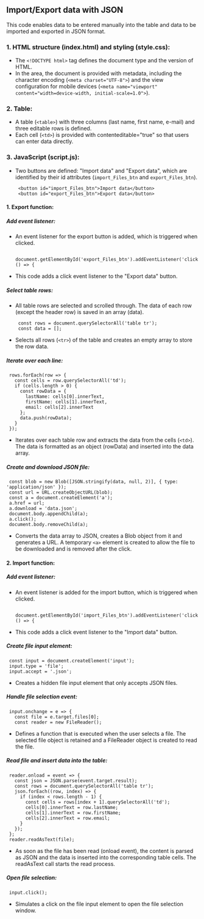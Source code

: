 ## Import/Export data with JSON
This code enables data to be entered manually into the table and data to be imported and exported in JSON format.

### 1. HTML structure (index.html) and styling (style.css):
 - The `<!DOCTYPE html>` tag defines the document type and the version of HTML.
 - In the <head> area, the document is provided with metadata, including the character encoding (`<meta charset="UTF-8">`) and the view configuration for mobile devices (`<meta name="viewport" content="width=device-width, initial-scale=1.0">`).


### 2. Table:
 - A table (`<table>`) with three columns (last name, first name, e-mail) and three editable rows is defined.
 - Each cell (`<td>`) is provided with contenteditable="true" so that users can enter data directly.


### 3. JavaScript (script.js):
 - Two buttons are defined: "Import data" and "Export data", which are identified by their id attributes (`import_Files_btn` and `export_Files_btn`).

   ```
    <button id="import_Files_btn">Import data</button>
    <button id="export_Files_btn">Export data</button>
   ```

#### 1. Export function:
##### Add event listener:
 - An event listener for the export button is added, which is triggered when clicked.

   ```
    document.getElementById('export_Files_btn').addEventListener('click', () => {
   ```

 - This code adds a click event listener to the "Export data" button.

##### Select table rows:
 - All table rows are selected and scrolled through. The data of each row (except the header row) is saved in an array (data).

   ```
    const rows = document.querySelectorAll('table tr');
    const data = [];
   ```

 - Selects all rows (`<tr>`) of the table and creates an empty array to store the row data.

##### Iterate over each line:

   ```
    rows.forEach(row => {
      const cells = row.querySelectorAll('td');
      if (cells.length > 0) {
        const rowData = {
          lastName: cells[0].innerText,
          firstName: cells[1].innerText,
          email: cells[2].innerText
        };
        data.push(rowData);
      }
    });
   ```

 - Iterates over each table row and extracts the data from the cells (`<td>`). The data is formatted as an object (rowData) and inserted into the data array.

##### Create and download JSON file:

   ```
    const blob = new Blob([JSON.stringify(data, null, 2)], { type: 'application/json' });
    const url = URL.createObjectURL(blob);
    const a = document.createElement('a');
    a.href = url;
    a.download = 'data.json';
    document.body.appendChild(a);
    a.click();
    document.body.removeChild(a);
   ```

- Converts the data array to JSON, creates a Blob object from it and generates a URL. A temporary `<a>` element is created to allow the file to be downloaded and is removed after the click.

 #### 2. Import function:
 ##### Add event listener:
- An event listener is added for the import button, which is triggered when clicked.

   ```
    document.getElementById('import_Files_btn').addEventListener('click', () => {
   ```

 - This code adds a click event listener to the "Import data" button.

##### Create file input element:

   ```
    const input = document.createElement('input');
    input.type = 'file';
    input.accept = '.json';
   ```

 - Creates a hidden file input element that only accepts JSON files.

##### Handle file selection event:

   ```
    input.onchange = e => {
      const file = e.target.files[0];
      const reader = new FileReader();
   ```

 - Defines a function that is executed when the user selects a file. The selected file object is retained and a FileReader object is created to read the file.

##### Read file and insert data into the table:

   ```
    reader.onload = event => {
      const json = JSON.parse(event.target.result);
      const rows = document.querySelectorAll('table tr');
      json.forEach((row, index) => {
        if (index < rows.length - 1) {
          const cells = rows[index + 1].querySelectorAll('td');
          cells[0].innerText = row.lastName;
          cells[1].innerText = row.firstName;
          cells[2].innerText = row.email;
        }
      });
    };
    reader.readAsText(file);
   ```

 - As soon as the file has been read (onload event), the content is parsed as JSON and the data is inserted into the corresponding table cells. The readAsText call starts the read process.

##### Open file selection:

   ```
    input.click();
   ```

- Simulates a click on the file input element to open the file selection window.
